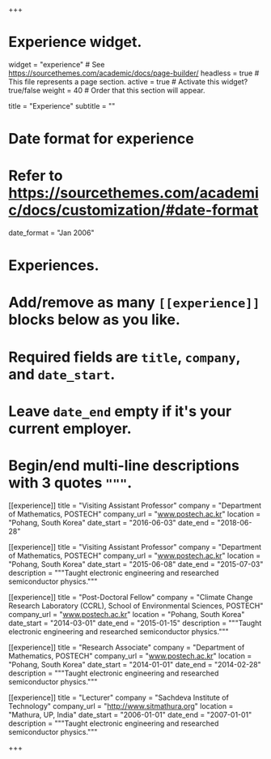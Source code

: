 +++
# Experience widget.
widget = "experience"  # See https://sourcethemes.com/academic/docs/page-builder/
headless = true  # This file represents a page section.
active = true  # Activate this widget? true/false
weight = 40  # Order that this section will appear.

title = "Experience"
subtitle = ""

# Date format for experience
#   Refer to https://sourcethemes.com/academic/docs/customization/#date-format
date_format = "Jan 2006"

# Experiences.
#   Add/remove as many `[[experience]]` blocks below as you like.
#   Required fields are `title`, `company`, and `date_start`.
#   Leave `date_end` empty if it's your current employer.
#   Begin/end multi-line descriptions with 3 quotes `"""`.
[[experience]]
  title = "Visiting Assistant Professor"
  company = "Department of Mathematics, POSTECH"
  company_url = "www.postech.ac.kr"
  location = "Pohang, South Korea"
  date_start = "2016-06-03"
  date_end = "2018-06-28"

[[experience]]
  title = "Visiting Assistant Professor"
  company = "Department of Mathematics, POSTECH"
  company_url = "www.postech.ac.kr"
  location = "Pohang, South Korea"
  date_start = "2015-06-08"
  date_end = "2015-07-03"
  description = """Taught electronic engineering and researched semiconductor physics."""

[[experience]]
  title = "Post-Doctoral Fellow"
  company = "Climate Change Research Laboratory (CCRL), School of Environmental Sciences, POSTECH"
  company_url = "www.postech.ac.kr"
  location = "Pohang, South Korea"
  date_start = "2014-03-01"
  date_end = "2015-01-15"
  description = """Taught electronic engineering and researched semiconductor physics."""

[[experience]]
  title = "Research Associate"
  company = "Department of Mathematics, POSTECH"
  company_url = "www.postech.ac.kr"
  location = "Pohang, South Korea"
  date_start = "2014-01-01"
  date_end = "2014-02-28"
  description = """Taught electronic engineering and researched semiconductor physics."""

[[experience]]
  title = "Lecturer"
  company = "Sachdeva Institute of Technology"
  company_url = "http://www.sitmathura.org"
  location = "Mathura, UP, India"
  date_start = "2006-01-01"
  date_end = "2007-01-01"
  description = """Taught electronic engineering and researched semiconductor physics."""


+++

